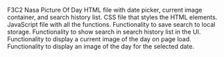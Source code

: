 F3C2
Nasa Picture Of Day HTML file with date picker, current image container, and search history list. CSS file that styles the HTML elements. JavaScript file with all the functions. Functionality to save search to local storage. Functionality to show search in search history list in the UI. Functionality to display a current image of the day on page load. Functionality to display an image of the day for the selected date.